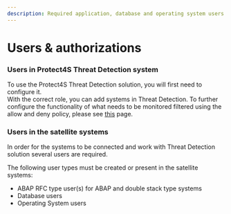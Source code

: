 ```yaml
---
description: Required application, database and operating system users
---
```


# Users & authorizations

### Users in Protect4S Threat Detection system <a href="#secure-store-in-solution-manager" id="secure-store-in-solution-manager"></a>

To use the Protect4S Threat Detection solution, you will first need to configure it.\
With the correct role, you can add systems in Threat Detection. To further configure the functionality of what needs to be monitored filtered using the allow and deny policy, please see [this](authorizations.md) page.

### Users in the satellite systems <a href="#users-in-the-satellite-systems" id="users-in-the-satellite-systems"></a>

In order for the systems to be connected and work with Threat Detection solution several users are required.

The following user types must be created or present in the satellite systems:

* ABAP RFC type user(s) for ABAP and double stack type systems
* Database users
* Operating System users
